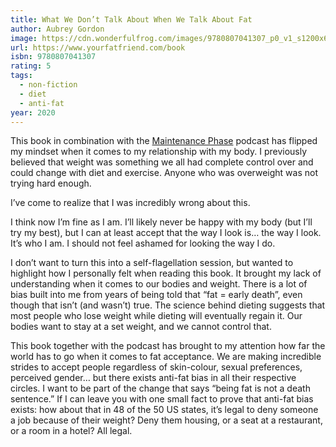 ```yaml
---
title: What We Don’t Talk About When We Talk About Fat
author: Aubrey Gordon
image: https://cdn.wonderfulfrog.com/images/9780807041307_p0_v1_s1200x630.jpg
url: https://www.yourfatfriend.com/book
isbn: 9780807041307
rating: 5
tags:
  - non-fiction
  - diet
  - anti-fat
year: 2020
---
```


This book in combination with the [Maintenance Phase](http://www.maintenancephase.com) podcast has flipped my mindset when it comes to my relationship with my body. I previously believed that weight was something we all had complete control over and could change with diet and exercise. Anyone who was overweight was not trying hard enough.

I’ve come to realize that I was incredibly wrong about this.

I think now I’m fine as I am. I’ll likely never be happy with my body (but I’ll try my best), but I can at least accept that the way I look is… the way I look. It’s who I am. I should not feel ashamed for looking the way I do.

I don’t want to turn this into a self-flagellation session, but wanted to highlight how I personally felt when reading this book. It brought my lack of understanding when it comes to our bodies and weight. There is a lot of bias built into me from years of being told that “fat = early death”, even though that isn’t (and wasn’t) true. The science behind dieting suggests that most people who lose weight while dieting will eventually regain it. Our bodies want to stay at a set weight, and we cannot control that.

This book together with the podcast has brought to my attention how far the world has to go when it comes to fat acceptance. We are making incredible strides to accept people regardless of skin-colour, sexual preferences, perceived gender… but there exists anti-fat bias in all their respective circles. I want to be part of the change that says “being fat is not a death sentence.” If I can leave you with one small fact to prove that anti-fat bias exists: how about that in 48 of the 50 US states, it’s legal to deny someone a job because of their weight? Deny them housing, or a seat at a restaurant, or a room in a hotel? All legal.

